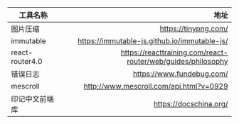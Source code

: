 
|工具名称|地址|
|------ | -----: |
|图片压缩|https://tinypng.com/|
|immutable|https://immutable-js.github.io/immutable-js/|
|react-router4.0|https://reacttraining.com/react-router/web/guides/philosophy|
|错误日志|https://www.fundebug.com/|
|mescroll|http://www.mescroll.com/api.html?v=0929|
|印记中文前端库|https://docschina.org/|
